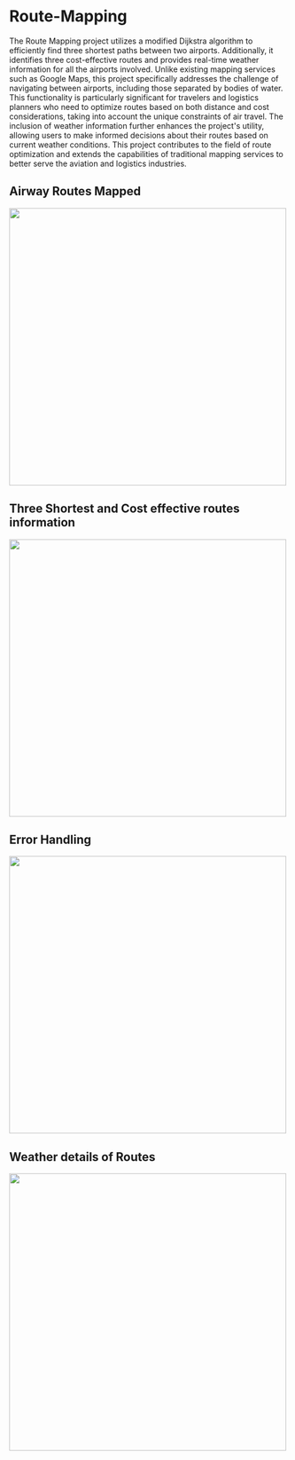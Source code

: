 # Route-Mapping
<justify>The Route Mapping project utilizes a modified Dijkstra algorithm to efficiently find three shortest paths between two airports. Additionally, it identifies three cost-effective routes and provides real-time weather information for all the airports involved. Unlike existing mapping services such as Google Maps, this project specifically addresses the challenge of navigating between airports, including those separated by bodies of water. This functionality is particularly significant for travelers and logistics planners who need to optimize routes based on both distance and cost considerations, taking into account the unique constraints of air travel. The inclusion of weather information further enhances the project's utility, allowing users to make informed decisions about their routes based on current weather conditions. This project contributes to the field of route optimization and extends the capabilities of traditional mapping services to better serve the aviation and logistics industries.</justify>

<h2>Airway Routes Mapped</h2>
<img src="https://github.com/Ananya537/Route-Mapping/assets/106728795/b644b366-016a-410d-83d6-41043d1a8dbe" width="500" ><br>
<h2>Three Shortest and Cost effective routes information</h2>
<img src="https://github.com/Ananya537/Route-Mapping/assets/106728795/86ad261a-8866-42ce-aaae-5bf5dac28b2d" width="500" ><br>
<h2>Error Handling</h2>
<img src="https://github.com/Ananya537/Route-Mapping/assets/106728795/0301efdd-2784-43b1-9b26-421df0c6fb83" width="500" ><br>
<h2>Weather details of Routes</h2>
<img src="https://github.com/Ananya537/Route-Mapping/assets/106728795/102909d4-297f-4eaa-a332-982c8a66e615" width="500" ><br>





